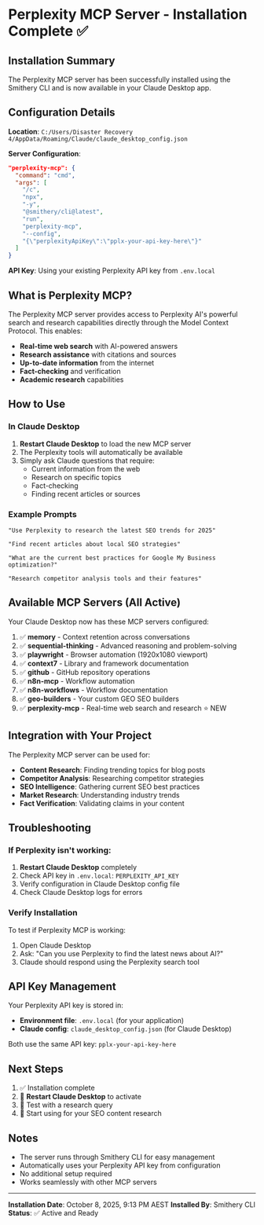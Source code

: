 # Perplexity MCP Server - Installation Complete ✅

## Installation Summary

The Perplexity MCP server has been successfully installed using the Smithery CLI and is now available in your Claude Desktop app.

## Configuration Details

**Location**: `C:/Users/Disaster Recovery 4/AppData/Roaming/Claude/claude_desktop_config.json`

**Server Configuration**:
```json
"perplexity-mcp": {
  "command": "cmd",
  "args": [
    "/c",
    "npx",
    "-y",
    "@smithery/cli@latest",
    "run",
    "perplexity-mcp",
    "--config",
    "{\"perplexityApiKey\":\"pplx-your-api-key-here\"}"
  ]
}
```

**API Key**: Using your existing Perplexity API key from `.env.local`

## What is Perplexity MCP?

The Perplexity MCP server provides access to Perplexity AI's powerful search and research capabilities directly through the Model Context Protocol. This enables:

- **Real-time web search** with AI-powered answers
- **Research assistance** with citations and sources
- **Up-to-date information** from the internet
- **Fact-checking** and verification
- **Academic research** capabilities

## How to Use

### In Claude Desktop

1. **Restart Claude Desktop** to load the new MCP server
2. The Perplexity tools will automatically be available
3. Simply ask Claude questions that require:
   - Current information from the web
   - Research on specific topics
   - Fact-checking
   - Finding recent articles or sources

### Example Prompts

```
"Use Perplexity to research the latest SEO trends for 2025"

"Find recent articles about local SEO strategies"

"What are the current best practices for Google My Business optimization?"

"Research competitor analysis tools and their features"
```

## Available MCP Servers (All Active)

Your Claude Desktop now has these MCP servers configured:

1. ✅ **memory** - Context retention across conversations
2. ✅ **sequential-thinking** - Advanced reasoning and problem-solving
3. ✅ **playwright** - Browser automation (1920x1080 viewport)
4. ✅ **context7** - Library and framework documentation
5. ✅ **github** - GitHub repository operations
6. ✅ **n8n-mcp** - Workflow automation
7. ✅ **n8n-workflows** - Workflow documentation
8. ✅ **geo-builders** - Your custom GEO SEO builders
9. ✅ **perplexity-mcp** - Real-time web search and research ⭐ NEW

## Integration with Your Project

The Perplexity MCP server can be used for:

- **Content Research**: Finding trending topics for blog posts
- **Competitor Analysis**: Researching competitor strategies
- **SEO Intelligence**: Gathering current SEO best practices
- **Market Research**: Understanding industry trends
- **Fact Verification**: Validating claims in your content

## Troubleshooting

### If Perplexity isn't working:

1. **Restart Claude Desktop** completely
2. Check API key in `.env.local`: `PERPLEXITY_API_KEY`
3. Verify configuration in Claude Desktop config file
4. Check Claude Desktop logs for errors

### Verify Installation

To test if Perplexity MCP is working:
1. Open Claude Desktop
2. Ask: "Can you use Perplexity to find the latest news about AI?"
3. Claude should respond using the Perplexity search tool

## API Key Management

Your Perplexity API key is stored in:
- **Environment file**: `.env.local` (for your application)
- **Claude config**: `claude_desktop_config.json` (for Claude Desktop)

Both use the same API key: `pplx-your-api-key-here`

## Next Steps

1. ✅ Installation complete
2. 🔄 **Restart Claude Desktop** to activate
3. 🧪 Test with a research query
4. 🚀 Start using for your SEO content research

## Notes

- The server runs through Smithery CLI for easy management
- Automatically uses your Perplexity API key from configuration
- No additional setup required
- Works seamlessly with other MCP servers

---

**Installation Date**: October 8, 2025, 9:13 PM AEST
**Installed By**: Smithery CLI
**Status**: ✅ Active and Ready
